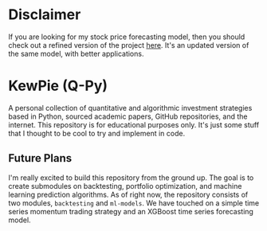 # Disclaimer
If you are looking for my stock price forecasting model, then you should check out a refined version of the project [here](https://github.com/theo-obadiah-teguh/Traffic-XGB). It's an updated version of the same model, with better applications.

# KewPie (Q-Py)
A personal collection of quantitative and algorithmic investment strategies based in Python, sourced academic papers, GitHub repositories, and the internet. This repository is for educational purposes only. It's just some stuff that I thought to be cool to try and implement in code.

## Future Plans
I'm really excited to build this repository from the ground up. The goal is to create submodules on backtesting, portfolio optimization, and machine learning prediction algorithms. As of right now, the repository consists of two modules, `backtesting` and `ml-models`. We have touched on a simple time series momentum trading strategy and an XGBoost time series forecasting model.
